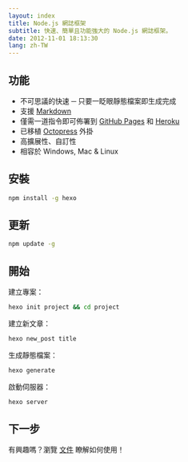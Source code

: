 ```yaml
---
layout: index
title: Node.js 網誌框架
subtitle: 快速、簡單且功能強大的 Node.js 網誌框架。
date: 2012-11-01 18:13:30
lang: zh-TW
---
```


## 功能

- 不可思議的快速 ─ 只要一眨眼靜態檔案即生成完成
- 支援 [Markdown][1]
- 僅需一道指令即可佈署到 [GitHub Pages][2] 和 [Heroku][3]
- 已移植 [Octopress][4] 外掛
- 高擴展性、自訂性
- 相容於 Windows, Mac & Linux

## 安裝

``` bash
npm install -g hexo
```

## 更新

``` bash
npm update -g
```
	
## 開始

建立專案：

``` bash
hexo init project && cd project
```
	
建立新文章：

``` bash
hexo new_post title
```
	
生成靜態檔案：

``` bash
hexo generate
```
	
啟動伺服器：

``` bash
hexo server
```
	
## 下一步

有興趣嗎？瀏覽 [文件][5] 瞭解如何使用！

[1]: http://daringfireball.net/projects/markdown/
[2]: http://pages.github.com/
[3]: http://heroku.com/
[4]: http://octopress.org/
[5]: docs/